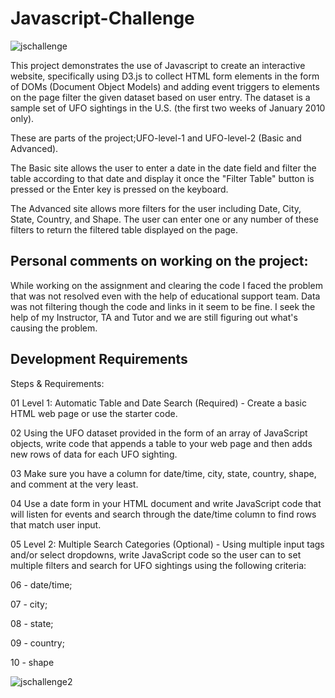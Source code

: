 # Javascript-Challenge



![jschallenge](https://user-images.githubusercontent.com/68763904/127592117-90da9b67-b454-46e8-94b2-04f9fb2bf922.PNG)

This project demonstrates the use of Javascript to create an interactive website, specifically using D3.js to collect HTML form elements in the form of DOMs (Document Object Models) and adding event triggers to elements on the page filter the given dataset based on user entry. The dataset is a sample set of UFO sightings in the U.S. (the first two weeks of January 2010 only).

These are parts of the project;UFO-level-1 and UFO-level-2 (Basic and Advanced).

The Basic site allows the user to enter a date in the date field and filter the table according to that date and display it once the "Filter Table" button is pressed or the Enter key is pressed on the keyboard.

The Advanced site allows more filters for the user including Date, City, State, Country, and Shape. The user can enter one or any number of these filters to return the filtered table displayed on the page.



## Personal comments on working on the project:
While working on the assignment and clearing the code I faced the problem that was not resolved even with the help of educational support team. Data was not filtering  though the code and links in it seem to be fine. I seek the help of my Instructor, TA and Tutor and we are still figuring out what's causing the problem.





## Development Requirements

Steps &	Requirements:


01		Level 1: Automatic Table and Date Search (Required) - Create a basic HTML web page or use the starter code.

02		Using the UFO dataset provided in the form of an array of JavaScript objects, write code that appends a table to your web page and then adds new rows of data for each UFO sighting.

03		Make sure you have a column for date/time, city, state, country, shape, and comment at the very least.

04		Use a date form in your HTML document and write JavaScript code that will listen for events and search through the date/time  column to find rows that match user input.

05	 Level 2: Multiple Search Categories (Optional) - Using multiple input tags and/or select dropdowns, write JavaScript code so the user can to set multiple filters and search for UFO sightings using the following criteria:

06		- date/time;

07		- city;

08		- state;

09	  - country;

10		- shape



![jschallenge2](https://user-images.githubusercontent.com/68763904/127592206-4a5a5dfc-4134-42ed-b1e3-3dddb5d79fef.PNG)


